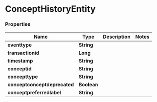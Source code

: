 # ConceptHistoryEntity
  
### Properties
Name | Type | Description | Notes
------------ | ------------- | ------------- | -------------
**eventtype** | **String** |  | 
**transactionid** | **Long** |  | 
**timestamp** | **String** |  | 
**conceptid** | **String** |  | 
**concepttype** | **String** |  | 
**conceptconceptdeprecated** | **Boolean** |  | 
**conceptpreferredlabel** | **String** |  | 
   


